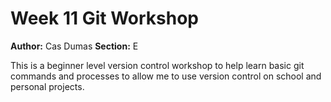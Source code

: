 # Week 11 Git Workshop
**Author:** Cas Dumas
**Section:** E

This is a beginner level version control workshop to help learn basic git commands and processes to allow me to use version control on school and personal projects.